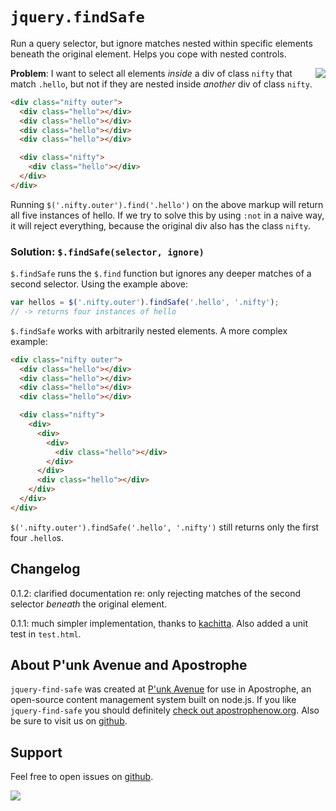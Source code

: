 # `jquery.findSafe`

Run a query selector, but ignore matches nested within specific elements beneath the original element. Helps you cope with nested controls.

<a href="http://apostrophenow.org/"><img src="https://raw.github.com/punkave/jquery-projector/master/logos/logo-box-madefor.png" align="right" /></a>

**Problem**: I want to select all elements *inside* a div of class `nifty` that match `.hello`, but not if they are nested inside *another* div of class `nifty`.

```html
<div class="nifty outer">
  <div class="hello"></div>
  <div class="hello"></div>
  <div class="hello"></div>
  <div class="hello"></div>

  <div class="nifty">
    <div class="hello"></div>
  </div>
</div>
```

Running `$('.nifty.outer').find('.hello')` on the above markup will return all five instances of hello. If we try to solve this by using `:not` in a naive way, it will reject everything, because the original div also has the class `nifty`.

### Solution: `$.findSafe(selector, ignore)`

`$.findSafe` runs the `$.find` function but ignores any deeper matches of a second selector. Using the example above:

```javascript
var hellos = $('.nifty.outer').findSafe('.hello', '.nifty');
// -> returns four instances of hello
```

`$.findSafe` works with arbitrarily nested elements. A more complex example:

```html
<div class="nifty outer">
  <div class="hello"></div>
  <div class="hello"></div>
  <div class="hello"></div>
  <div class="hello"></div>

  <div class="nifty">
    <div>
      <div>
        <div>
          <div class="hello"></div>
        </div>
      </div>
      <div class="hello"></div>
    </div>
  </div>
</div>
```

`$('.nifty.outer').findSafe('.hello', '.nifty')` still returns only the first four `.hello`s.

## Changelog

0.1.2: clarified documentation re: only rejecting matches of the second selector *beneath* the original element.

0.1.1: much simpler implementation, thanks to [kachitta](https://github.com/kachitta). Also added a unit test in `test.html`.

## About P'unk Avenue and Apostrophe

`jquery-find-safe` was created at [P'unk Avenue](http://punkave.com) for use in Apostrophe, an open-source content management system built on node.js. If you like `jquery-find-safe` you should definitely [check out apostrophenow.org](http://apostrophenow.org). Also be sure to visit us on [github](http://github.com/punkave).

## Support

Feel free to open issues on [github](http://github.com/punkave/jquery-find-safe).


<a href="http://punkave.com/"><img src="https://raw.github.com/punkave/jquery-projector/master/logos/logo-box-builtby.png" /></a>
